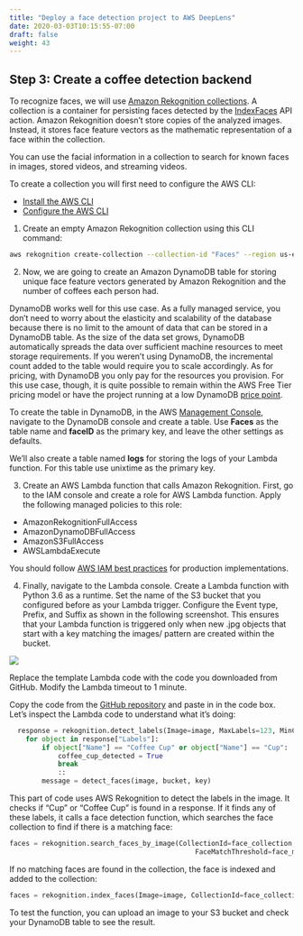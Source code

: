 ```yaml
---
title: "Deploy a face detection project to AWS DeepLens"
date: 2020-03-03T10:15:55-07:00
draft: false
weight: 43
---
```


## Step 3: Create a coffee detection backend

To recognize faces, we will use [Amazon Rekognition collections](https://docs.aws.amazon.com/rekognition/latest/dg/collections.html). A collection is a container for persisting faces detected by the [IndexFaces](https://docs.aws.amazon.com/rekognition/latest/dg/API_IndexFaces.html) API action. Amazon Rekognition doesn’t store copies of the analyzed images. Instead, it stores face feature vectors as the mathematic representation of a face within the collection.

You can use the facial information in a collection to search for known faces in images, stored videos, and streaming videos.

To create a collection you will first need to configure the AWS CLI:


+ [Install the AWS CLI](https://docs.aws.amazon.com/cli/latest/userguide/installing.html)
+ [Configure the AWS CLI](https://docs.aws.amazon.com/cli/latest/userguide/cli-chap-getting-started.html)

1. Create an empty Amazon Rekognition collection using this CLI command:

```bash
aws rekognition create-collection --collection-id "Faces" --region us-east-1 
```
2. Now, we are going to create an Amazon DynamoDB table for storing unique face feature vectors generated by Amazon Rekognition and the number of coffees each person had.

DynamoDB works well for this use case. As a fully managed service, you don’t need to worry about the elasticity and scalability of the database because there is no limit to the amount of data that can be stored in a DynamoDB table. As the size of the data set grows, DynamoDB automatically spreads the data over sufficient machine resources to meet storage requirements. If you weren’t using DynamoDB, the incremental count added to the table would require you to scale accordingly. As for pricing, with DynamoDB you only pay for the resources you provision. For this use case, though, it is quite possible to remain within the AWS Free Tier pricing model or have the project running at a low DynamoDB [price point](https://aws.amazon.com/dynamodb/pricing/).

To create the table in DynamoDB, in the AWS [Management Console](https://console.aws.amazon.com/console/home), navigate to the DynamoDB console and create a table. Use __Faces__ as the table name and __faceID__ as the primary key, and leave the other settings as defaults.

We’ll also create a table named __logs__ for storing the logs of your Lambda function. For this table use unixtime as the primary key.

3.  Create an AWS Lambda function that calls Amazon Rekognition. First, go to the IAM console and create a role for AWS Lambda function. Apply the following managed policies to this role:

* AmazonRekognitionFullAccess
* AmazonDynamoDBFullAccess
* AmazonS3FullAccess
* AWSLambdaExecute

You should follow [AWS IAM best practices](http://docs.aws.amazon.com/IAM/latest/UserGuide/best-practices.html) for production implementations.

4. Finally, navigate to the Lambda console. Create a Lambda function with Python 3.6 as a runtime. Set the name of the S3 bucket that you configured before as your Lambda trigger. Configure the Event type, Prefix, and Suffix as shown in the following screenshot. This ensures that your Lambda function is triggered only when new .jpg objects that start with a key matching the images/ pattern are created within the bucket.

![](/images/040_track_coffee_consumption/043_deploy_face_detection/coffee-counter-9.gif)

Replace the template Lambda code with the code you downloaded from GitHub. Modify the Lambda timeout to 1 minute.

Copy the code from the [GitHub repository](https://github.com/aws-samples/aws-deeplens-coffee-leaderboard/blob/master/face_function.py) and paste in in the code box. Let’s inspect the Lambda code to understand what it’s doing:

```python
  response = rekognition.detect_labels(Image=image, MaxLabels=123, MinConfidence=50)    
    for object in response["Labels"]:
        if object["Name"] == "Coffee Cup" or object["Name"] == "Cup":
            coffee_cup_detected = True
            break        
            ::
        message = detect_faces(image, bucket, key)   
```

This part of code uses AWS Rekognition to detect the labels in the image. It checks if “Cup” or “Coffee Cup” is found in a response. If it finds any of these labels, it calls a face detection function, which searches the face collection to find if there is a matching face:

```python
faces = rekognition.search_faces_by_image(CollectionId=face_collection, Image=image,
                                              FaceMatchThreshold=face_match_threshold, MaxFaces=1)
```
If no matching faces are found in the collection, the face is indexed and added to the collection:

```python
faces = rekognition.index_faces(Image=image, CollectionId=face_collection)
```

To test the function, you can upload an image to your S3 bucket and check your DynamoDB table to see the result.
